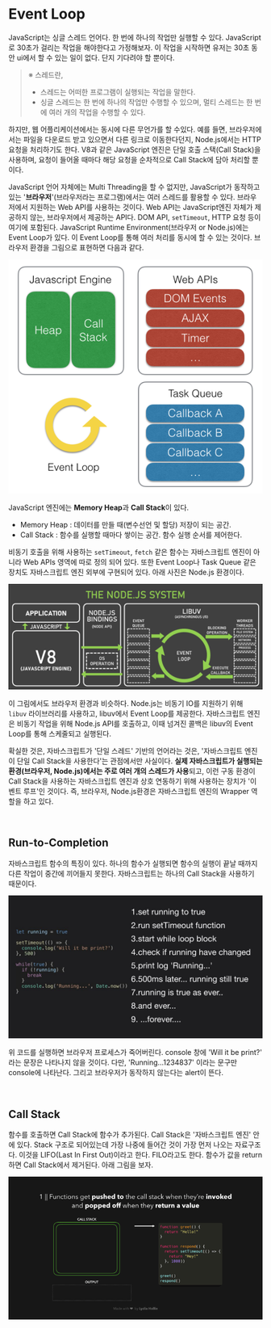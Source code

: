 # Event Loop

JavaScript는 싱글 스레드 언어다. 한 번에 하나의 작업만 실행할 수 있다. JavaScript로 30초가 걸리는 작업을 해야한다고 가정해보자. 이 작업을 시작하면 유저는 30초 동안 ui에서 할 수 있는 일이 없다. 단지 기다려야 할 뿐이다.

> ※ 스레드란, 
>
> - 스레드는 어떠한 프로그램이 실행되는 작업을 말한다.
> - 싱글 스레드는 한 번에 하나의 작업만 수행할 수 있으며, 멀티 스레드는 한 번에 여러 개의 작업을 수행할 수 있다.

하지만, 웹 어플리케이션에서는 동시에 다른 무언가를 할 수있다. 예를 들면, 브라우저에서는 파일을 다운로드 받고 있으면서 다른 링크로 이동한다던지, Node.js에서는 HTTP 요청을 처리하기도 한다. V8과 같은 JavaScript 엔진은 단일 호출 스택(Call Stack)을 사용하며, 요청이 들어올 때마다 해당 요청을 순차적으로 Call Stack에 담아 처리할 뿐이다.

JavaScript 언어 자체에는 Multi Threading을 할 수 없지만, JavaScript가 동작하고 있는 '**브라우저**'(브라우저라는 프로그램)에서는 여러 스레드를 활용할 수 있다. 브라우저에서 지원하는 Web API를 사용하는 것이다. Web API는 JavaScript엔진 자체가 제공하지 않는, 브라우저에서 제공하는 API다. DOM API, `setTimeout`, HTTP 요청 등이 여기에 포함된다. JavaScript Runtime Environment(브라우저 or Node.js)에는 Event Loop가 있다. 이 Event Loop를 통해 여러 처리를 동시에 할 수 있는 것이다. 브라우저 환경을 그림으로 표현하면 다음과 같다.

![b1493856379d11e69c16a9a4cf841567](../../images/b1493856379d11e69c16a9a4cf841567.png)

JavaScript 엔진에는 **Memory Heap**과 **Call Stack**이 있다.

- Memory Heap : 데이터를 만들 때(변수선언 및 할당) 저장이 되는 공간.
- Call Stack : 함수를 실행할 때마다 쌓이는 공간. 함수 실행 순서를 제어한다.

비동기 호출을 위해 사용하는 `setTimeout`, `fetch` 같은 함수는 자바스크립트 엔진이 아니라 Web APIs 영역에 따로 정의 되어 있다. 또한 Event Loop나 Task Queue 같은 장치도 자바스크립트 엔진 외부에 구현되어 있다. 아래 사진은 Node.js 환경이다.

![02](../../images/02.png)

이 그림에서도 브라우저 환경과 비슷하다. Node.js는 비동기 IO를 지원하기 위해 `libuv` 라이브러리를 사용하고, libuv에서 Event Loop를 제공한다. 자바스크립트 엔진은 비동기 작업을 위해 Node.js API를 호출하고, 이때 넘겨진 콜백은 libuv의 Event Loop를 통해 스케줄되고 실행된다.

확실한 것은, 자바스크립트가 '단일 스레드' 기반의 언어라는 것은, '자바스크립트 엔진이 단일 Call Stack을 사용한다'는 관점에서만 사실이다. **실제 자바스크립트가 실행되는 환경(브라우저, Node.js)에서는 주로 여러 개의 스레드가 사용**되고, 이런 구동 환경이 Call Stack을 사용하는 자바스크립트 엔진과 상호 연동하기 위해 사용하는 장치가 '이벤트 루프'인 것이다. 즉, 브라우저, Node.js환경은 자바스크립트 엔진의 Wrapper 역할을 하고 있다.

<br/>

## Run-to-Completion

자바스크립트 함수의 특징이 있다. 하나의 함수가 실행되면 함수의 실행이 끝날 때까지 다른 작업이 중간에 끼어들지 못한다. 자바스크립트는 하나의 Call  Stack을 사용하기 때문이다.

![images_soom_post_16b11267-f798-48cb-8c22-bb6d91d6fa0e_image](../../images/images_soom_post_16b11267-f798-48cb-8c22-bb6d91d6fa0e_image.png)

위 코드를 실행하면 브라우저 프로세스가 죽어버린다. console 창에 'Will it be print?' 라는 문장은 나타나지 않을 것이다. 다만, 'Running...1234837' 이라는 문구만 console에 나타난다. 그리고 브라우저가 동작하지 않는다는 alert이 뜬다.

<br/>

## Call Stack

함수를 호출하면 Call Stack에 함수가 추가된다. Call Stack은 '자바스크립트 엔진' 안에 있다. Stack 구조로 되어있는데 가장 나중에 들어간 것이 가장 먼저 나오는 자료구조다. 이것을 LIFO(Last In First Out)이라고 한다. FILO라고도 한다. 함수가 값을 return하면 Call Stack에서 제거된다. 아래 그림을 보자.

![gid1.6](../../images/gid1.6.gif)



















